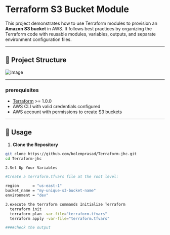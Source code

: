 # Terraform S3 Bucket Module

This project demonstrates how to use Terraform modules to provision an **Amazon S3 bucket** in AWS. It follows best practices by organizing the Terraform code with reusable modules, variables, outputs, and separate environment configuration files.

---

## 📁 Project Structure

![image](https://github.com/user-attachments/assets/c89cc681-ea5e-42dc-87c1-d4029bc2421b)





---

### prerequisites

- [Terraform](https://www.terraform.io/downloads.html) >= 1.0.0
- AWS CLI with valid credentials configured
- AWS account with permissions to create S3 buckets

---

## 🚀 Usage

1. **Clone the Repository**

```bash
git clone https://github.com/bolemprasad/Terraform-jhc.git
cd Terraform-jhc

2.Set Up Your Variables

#Create a terraform.tfvars file at the root level:

region      = "us-east-1"
bucket_name = "my-unique-s3-bucket-name"
environment = "dev"

3.execute the terraform commands Initialize Terraform
  terraform init
  terraform plan -var-file="terraform.tfvars"
  terraform apply -var-file="terraform.tfvars"

####check the output

